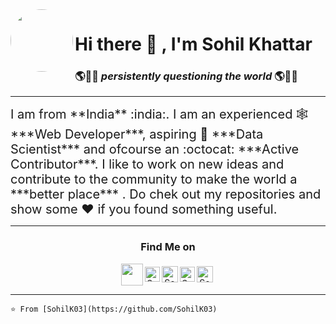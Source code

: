 <img align=left style='border-radius:100%' height=100 src='https://user-images.githubusercontent.com/56331870/87241969-0e022d80-c446-11ea-9e76-0c5f417259d4.png'>

# Hi there 👋 , I'm **Sohil Khattar**

### 🌎🙋‍♂️ _persistently questioning the world_ 🌎🙋‍♂️

---



<div style='font-size:20px'>I am from **India** :india:. I am an experienced 🕸 ***Web Developer***, aspiring 🔬 ***Data Scientist*** and ofcourse an :octocat: ***Active Contributor***.
I like to work on new ideas and contribute to the community to make the world a ***better place*** .
Do chek out my repositories and show some ♥ if you found something useful.</div>

---
<center> 

<div align="center"> 

### Find Me on 

</center>
<div align='center' style='display:flex;align-items:center;justify-content:center'>
  <a href='https://sohilkhattar.herokuapp.com/'><img align=left width="35px"  src='https://user-images.githubusercontent.com/56331870/87245069-f33cb280-c45f-11ea-8127-e3a1e5b2b314.png'></a>
<a href="https://www.linkedin.com/in/sohil-khattar-444663113/">
    <img align="left" alt="Sohil Khattar | Linkedin" width="24px" src="https://user-images.githubusercontent.com/56331870/87244912-8bd23300-c45e-11ea-872b-4cf61181b832.png" />
  </a>
  <a href="https://twitter.com/KhattarSohil">
    <img align="left" alt="Sohil Khattar | Twitter" width="26px" src="https://user-images.githubusercontent.com/56331870/87244929-a9070180-c45e-11ea-9946-c238b39a36f5.png" />
  </a>
  <a href="https://www.instagram.com/sohilkhattar/">
    <img align="left" alt="Sohil Khattar | Instagram" width="24px" src="https://user-images.githubusercontent.com/56331870/87244896-6513fc80-c45e-11ea-9563-9a47d7fc5bc5.png" />
  </a>
  <a href="mailto:sohilkhattar123@gmail.com">
    <img align="left" alt="Sohil Khattar | Gmail" width="26px" src="https://user-images.githubusercontent.com/56331870/87244939-c4720c80-c45e-11ea-9ec3-f64c22290562.png" />
  </a>
</div>

---
```⭐️ From [SohilK03](https://github.com/SohilK03)```